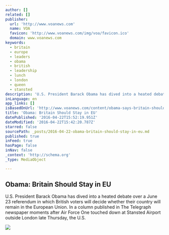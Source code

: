 ```yaml
---
author: []
related: []
publisher:
  url: 'http://www.voanews.com'
  name: VOA
  favicon: 'http://www.voanews.com/img/voa/favicon.ico'
  domain: www.voanews.com
keywords:
  - britain
  - europe
  - leaders
  - obama
  - british
  - leadership
  - lunch
  - london
  - queen
  - stansted
description: 'U.S. President Barack Obama has dived into a heated debate over a June 23 referendum in which British voters will decide whether their country will remain in the European Union. In a column published in The Telegraph newspaper moments after Air Force One touched down at Stansted Airport outside London late Thursday, the U.S.'
inLanguage: en
app_links: []
isBasedOnUrl: 'http://www.voanews.com/content/obama-says-britain-should-stay-in-eu-/3298011.html'
title: 'Obama: Britain Should Stay in EU'
datePublished: '2016-04-22T15:52:19.951Z'
dateModified: '2016-04-22T15:42:20.787Z'
starred: false
sourcePath: _posts/2016-04-22-obama-britain-should-stay-in-eu.md
published: true
inFeed: true
hasPage: false
inNav: false
_context: 'http://schema.org'
_type: MediaObject

---
```

<article style=""><h1>Obama: Britain Should Stay in EU</h1><p>U.S. President Barack Obama has dived into a heated debate over a June 23 referendum in which British voters will decide whether their country will remain in the European Union. In a column published in The Telegraph newspaper moments after Air Force One touched down at Stansted Airport outside London late Thursday, the U.S.</p><img src="http://gdb.voanews.com/646DD61F-CB14-441D-AE1D-6A899843C268_cx3_cy4_cw74_mw1024_mh1024_s.jpg" /></article>